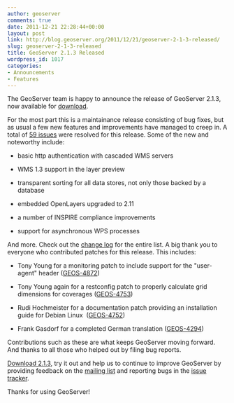 ```yaml
---
author: geoserver
comments: true
date: 2011-12-21 22:28:44+00:00
layout: post
link: http://blog.geoserver.org/2011/12/21/geoserver-2-1-3-released/
slug: geoserver-2-1-3-released
title: GeoServer 2.1.3 Released
wordpress_id: 1017
categories:
- Announcements
- Features
---
```


The GeoServer team is happy to announce the release of GeoServer 2.1.3, now available for [download](http://geoserver.org/display/GEOS/GeoServer+2.1.3).

For the most part this is a maintainance release consisting of bug fixes, but as usual a few new features and improvements have managed to creep in. A total of [59 issues](http://jira.codehaus.org/secure/ReleaseNote.jspa?projectId=10311&version=17865) were resolved for this release. Some of the new and noteworthy include:



	
  * basic http authentication with cascaded WMS servers

	
  * WMS 1.3 support in the layer preview

	
  * transparent sorting for all data stores, not only those backed by a database

	
  * embedded OpenLayers upgraded to 2.11

	
  * a number of INSPIRE compliance improvements

	
  * support for asynchronous WPS processes


And more. Check out the [change log](http://jira.codehaus.org/secure/ReleaseNote.jspa?projectId=10311&version=17865) for the entire list. A big thank you to everyone who contributed patches for this release. This includes:



	
  * Tony Young for a monitoring patch to include support for the "user-agent" header ([GEOS-4872](http://jira.codehaus.org/browse/GEOS-4872))

	
  * Tony Young again for a restconfig patch to properly calculate grid dimensions for coverages ([GEOS-4753](http://jira.codehaus.org/browse/GEOS-4753))

	
  * Rudi Hochmeister for a documentation patch providing an installation guide for Debian Linux  ([GEOS-4752](http://jira.codehaus.org/browse/GEOS-4752))

	
  * Frank Gasdorf for a completed German translation ([GEOS-4294](http://jira.codehaus.org/browse/GEOS-4294))


Contributions such as these are what keeps GeoServer moving forward. And thanks to all those who helped out by filing bug reports.

[Download 2.1.3](http://geoserver.org/display/GEOS/GeoServer+2.1.3), try it out and help us to continue to improve GeoServer by providing feedback on the [mailing list](https://lists.sourceforge.net/lists/listinfo/geoserver-users) and reporting bugs in the [issue tracker](https://jira.codehaus.org/browse/GEOS).

Thanks for using GeoServer!
